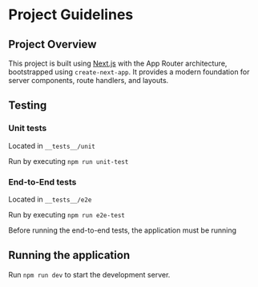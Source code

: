 # Project Guidelines

## Project Overview
This project is built using [Next.js](https://nextjs.org) with the App Router architecture, bootstrapped using `create-next-app`. It provides a modern foundation for server components, route handlers, and layouts.

## Testing

### Unit tests

Located in `__tests__/unit`

Run by executing `npm run unit-test`

### End-to-End tests

Located in `__tests__/e2e`

Run by executing `npm run e2e-test`

Before running the end-to-end tests, the application must be running

## Running the application

Run `npm run dev` to start the development server.
